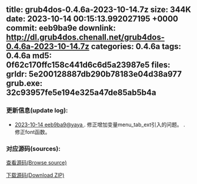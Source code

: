 title: grub4dos-0.4.6a-2023-10-14.7z
size: 344K
date: 2023-10-14 00:15:13.992027195 +0000
commit: eeb9ba9e
downlink: http://dl.grub4dos.chenall.net/grub4dos-0.4.6a-2023-10-14.7z
categories: 0.4.6a
tags: 0.4.6a
md5: 0f62c170ffc158c441d6c6d5a23987e5
files:
  grldr: 5e200128887db290b78183e04d38a977
  grub.exe: 32c93957fe5e194e325a47de85ab5b4a
---

### 更新信息(update log):
  * [2023-10-14 eeb9ba9@yaya ](https://github.com/chenall/grub4dos/commit/eeb9ba9ed8afc16e084fd1a1d45776c73d65a77e)     ﻿.  修正增加变量menu_tab_ext引入的问题。
      .  修正font函数。


### 对应源码(sources):
  [查看源码(Browse source)](https://github.com/chenall/grub4dos/tree/eeb9ba9ed8afc16e084fd1a1d45776c73d65a77e)

  [下载源码(Download ZIP)](https://github.com/chenall/grub4dos/archive/eeb9ba9ed8afc16e084fd1a1d45776c73d65a77e.zip)
